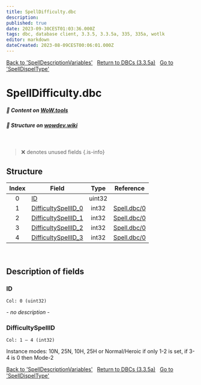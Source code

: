 ```yaml
---
title: SpellDifficulty.dbc
description:
published: true
date: 2023-09-30CEST01:03:36.000Z
tags: dbc, database client, 3.3.5, 3.3.5a, 335, 335a, wotlk
editor: markdown
dateCreated: 2023-08-09CEST00:06:01.000Z
---
```

<a href="https://trinitycore.info/files/DBC/335/spelldescriptionvariables" class="mt-5 v-btn v-btn--depressed v-btn--flat v-btn--outlined theme--light v-size--default darkblue--text text--lighten-3"><span class="v-btn__content"><i aria-hidden="true" class="v-icon notranslate v-icon--left mdi mdi-arrow-left theme--light"></i><span>Back to 'SpellDescriptionVariables'</span></span></a>&nbsp;&nbsp;&nbsp;<a href="https://trinitycore.info/files/DBC/335/home" class="mt-5 v-btn v-btn--depressed v-btn--flat v-btn--outlined theme--light v-size--default darkblue--text text--lighten-3"><span class="v-btn__content"><i aria-hidden="true" class="v-icon notranslate v-icon--left mdi mdi-home-outline theme--light"></i><span>Return to DBCs (3.3.5a)</span></span></a>&nbsp;&nbsp;&nbsp;<a href="https://trinitycore.info/files/DBC/335/spelldispeltype" class="mt-5 v-btn v-btn--depressed v-btn--flat v-btn--outlined theme--light v-size--default darkblue--text text--lighten-3"><span class="v-btn__content"><span>Go to 'SpellDispelType'</span><i aria-hidden="true" class="v-icon notranslate v-icon--right mdi mdi-arrow-right theme--light"></i></span></a>

# SpellDifficulty.dbc
##### :open_book: Content on [WoW.tools](https://wow.tools/dbc/?dbc=spelldifficulty&build=3.3.5.12340)
##### :pencil: Structure on [wowdev.wiki](https://wowdev.wiki/DB/SpellDifficulty)
&nbsp;

> :x: denotes unused fields
{.is-info}


## Structure

| Index | Field | Type | Reference |
| :---: | --- | :---: | --- |
| 0 | [ID](#id) | uint32 |  |
| 1 | [DifficultySpellID_0](#difficultyspellid) | int32 | [Spell.dbc/0](/files/DBC/335/spell#id) |
| 2 | [DifficultySpellID_1](#difficultyspellid) | int32 | [Spell.dbc/0](/files/DBC/335/spell#id) |
| 3 | [DifficultySpellID_2](#difficultyspellid) | int32 | [Spell.dbc/0](/files/DBC/335/spell#id) |
| 4 | [DifficultySpellID_3](#difficultyspellid) | int32 | [Spell.dbc/0](/files/DBC/335/spell#id) |
&nbsp;
## Description of fields

### ID
<code>Col: 0 (uint32)</code>

*- no description -*
&nbsp;

### DifficultySpellID
<code>Col: 1 &ndash; 4 (int32)</code>

Instance modes: 10N, 25N, 10H, 25H or Normal/Heroic if only 1-2 is set, if 3-4 is 0 then Mode-2
&nbsp;

<a href="https://trinitycore.info/files/DBC/335/spelldescriptionvariables" class="mt-5 v-btn v-btn--depressed v-btn--flat v-btn--outlined theme--light v-size--default darkblue--text text--lighten-3"><span class="v-btn__content"><i aria-hidden="true" class="v-icon notranslate v-icon--left mdi mdi-arrow-left theme--light"></i><span>Back to 'SpellDescriptionVariables'</span></span></a>&nbsp;&nbsp;&nbsp;<a href="https://trinitycore.info/files/DBC/335/home" class="mt-5 v-btn v-btn--depressed v-btn--flat v-btn--outlined theme--light v-size--default darkblue--text text--lighten-3"><span class="v-btn__content"><i aria-hidden="true" class="v-icon notranslate v-icon--left mdi mdi-home-outline theme--light"></i><span>Return to DBCs (3.3.5a)</span></span></a>&nbsp;&nbsp;&nbsp;<a href="https://trinitycore.info/files/DBC/335/spelldispeltype" class="mt-5 v-btn v-btn--depressed v-btn--flat v-btn--outlined theme--light v-size--default darkblue--text text--lighten-3"><span class="v-btn__content"><span>Go to 'SpellDispelType'</span><i aria-hidden="true" class="v-icon notranslate v-icon--right mdi mdi-arrow-right theme--light"></i></span></a>
